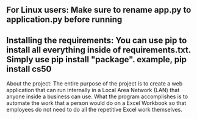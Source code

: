 For Linux users:
Make sure to rename app.py to application.py before running
---------------------------------------------------------------------------------------------------------------------------------------------------------------------------------
Installing the requirements:
You can use pip to install all everything inside of requirements.txt.
Simply use pip install "package".
example, pip install cs50
---------------------------------------------------------------------------------------------------------------------------------------------------------------------------------
About the project:
The entire purpose of the project is to create a web application that can run internally in a Local Area Network (LAN) that anyone inside a business can use. What the program accomplishes is to automate the work that a person would do on a Excel Workbook so that employees do not need to do all the repetitive Excel work themselves.
